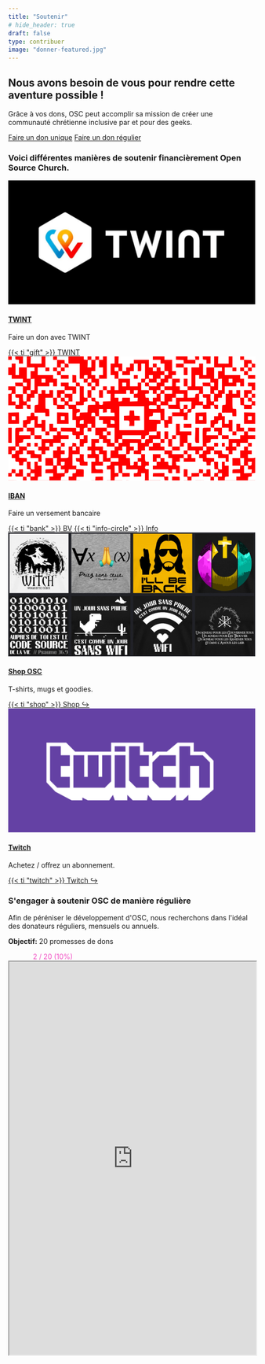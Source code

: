 ```yaml
---
title: "Soutenir"
# hide_header: true
draft: false
type: contribuer
image: "donner-featured.jpg"
---
```


## Nous avons besoin de vous pour rendre cette aventure possible !

Grâce à vos dons, OSC peut accomplir sa mission de créer une communauté chrétienne inclusive par et pour des geeks.

<!--

L'argent est utilisé pour:

- Créer des activités et permettre à des personnes en situation de précarité de participer
- Défraier et engager des collaborateurs et collaboratrices
- Achater du matériel

-->

<div class="row my-5 justify-content-center">
<a class="m-3 col-8 col-md-4 btn btn-primary" href="#voici-différentes-manières-de-soutenir-financièrement-open-source-church">Faire un don unique</a>
<a class="m-3 col-8 col-md-4 btn btn-primary" href="#sengager-à-soutenir-osc-de-manière-régulière">Faire un don régulier</a>

</div>

### Voici différentes manières de soutenir financièrement Open Source Church.

<!--
<div style="background-color:#ffd400; width: 50%;">
  <div style="background-color:#d700d7; height: 1em; width: 80%;" class="text-center">1200</div>
</div>
-->

<!--

- title: PayPal
  image: paypal.jpg
  summary: "Faire un don ponctuel ou récurrent."
  buttons: [["PayPal", "https://www.paypal.com/donate?token=Xw_TahVb3s2O8XjO0spZGmcw22WN1Pwd86zV-B3kQz_QFrIwqDJ0GxlA88Jg7sltyQUlhXyqH4RiRI8c", "paypal"]]

-->
<div class="row mt-5">
  <div class="col-sm-4 mb-5">
    <article class="card bg-dark rounded-0 border-bottom border-primary border-top-0 border-left-0 border-right-0 hover-shadow">
    <img class="card-img-top rounded-0" src="twint.jpg" alt="TWINT">
    <div class="card-body">
        <h4 class="card-title"><a href="#">TWINT</a></h4>
        <p class="card-text">Faire un don avec TWINT</p>
        <a href="twint-qr.png" class="btn btn-primary btn-sm venobox" style="display:none;">{{< ti "gift" >}} TWINT</a>
        <a href="#twintform" class="btn btn-primary btn-sm venobox" data-vbtype="inline" data-maxwidth="500px">{{< ti "gift" >}} TWINT</a>
        <div id="twintform" style="display:none;" >
          <div class="bg-dark" style="padding: 1em;">
            <h3>Coordonnées bancaires</h3>
            <div id="rnw-solution-embed-vjqqd" style="width: 100%; margin: 0 auto; max-width: 580px;"></div>
            <script type="module">
              import {SolutionEmbed} from "https://cdn.jsdelivr.net/npm/@raisenow/solution-embed@1/dist/index.js"
              SolutionEmbed.render("#rnw-solution-embed-vjqqd", {
                "url": "https://pay.raisenow.io/vjqqd",
              })
            </script>
          </div>
        </div>
    </div>
    </article>
  </div>

  <div class="col-sm-4 mb-5">
    <article class="card bg-dark rounded-0 border-bottom border-primary border-top-0 border-left-0 border-right-0 hover-shadow">
    <img class="card-img-top rounded-0" src="qr-swiss.png" alt="IBAN">
    <div class="card-body">
        <h4 class="card-title"><a href="#">IBAN</a></h4>
        <p class="card-text">Faire un versement bancaire</p>
        <a href="bv.jpg" class="btn btn-primary btn-sm venobox">{{< ti "bank" >}} BV</a>
        <a class="btn btn-primary btn-sm venobox" data-vbtype="inline" data-maxwidth="500px" href="#inline-content">{{< ti "info-circle" >}} Info</a>
        <div id="inline-content" style="display:none;" >
          <div class="bg-dark" style="padding: 1em;">
            <h3>Coordonnées bancaires</h3>
            <span class="fs-1">
            CH40 0839 0040 5385 1000 1  </br>
            Open Source Church   </br>
            Avenue de Chailly 52   </br>
            1012 Lausanne
            </span>
          </div>
        </div>
    </div>
    </article>
  </div>

  <div class="col-sm-4 mb-5">
    <article class="card bg-dark rounded-0 border-bottom border-primary border-top-0 border-left-0 border-right-0 hover-shadow">
    <img class="card-img-top rounded-0" src="shop-800x.jpg" alt="Shop OSC">
    <div class="card-body">
        <h4 class="card-title"><a href="#">Shop OSC</a></h4>
        <p class="card-text">T-shirts, mugs et goodies.</p>
        <a href="https://opensourcechurch.myspreadshop.ch/" class="btn btn-primary btn-sm" target="_blank">{{< ti "shop" >}} Shop ↪</a>
    </div>
    </article>
  </div>

  <div class="col-sm-4 mb-5">
    <article class="card bg-dark rounded-0 border-bottom border-primary border-top-0 border-left-0 border-right-0 hover-shadow">
    <img class="card-img-top rounded-0" src="twitch.png" alt="Twitch">
    <div class="card-body">
        <h4 class="card-title"><a href="#">Twitch</a></h4>
        <p class="card-text">Achetez / offrez un abonnement.</p>
        <a href="https://www.twitch.tv/opensourcechurch" class="btn btn-primary btn-sm" target="_blank">{{< ti "twitch" >}} Twitch ↪</a>
    </div>
    </article>
  </div>
</div>



### S'engager à soutenir OSC de manière régulière

Afin de péréniser le développement d'OSC, nous recherchons dans l'idéal des donateurs réguliers, mensuels ou annuels.

**Objectif:** 20 promesses de dons

<div class="bg-primary" style="width:80%; margin: auto;">
  <div class="font-weight-bold bg-secondary text-accent p-3" style="width: 10%; color:#f14ec3;">
    <span style="white-space: nowrap;">2 / 20 (10%)</span>
  </div>
</div>


<iframe class="mt-5" src="https://framaforms.org/je-mengage-a-donner-pour-osc-1694167126" width="100%" height="800" border="0"></iframe>